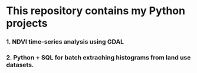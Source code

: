 # This repository contains my Python projects
### 1. NDVI time-series analysis using GDAL
### 2. Python + SQL for batch extraching histograms from land use datasets.
